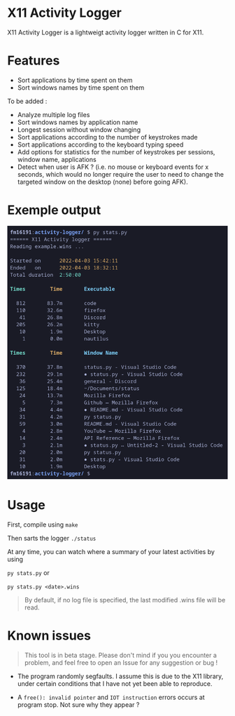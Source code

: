 # X11 Activity Logger

X11 Activity Logger is a lightweigt activity logger written in C for X11.

# Features

- Sort applications by time spent on them
- Sort windows names by time spent on them

To be added :
- Analyze multiple log files
- Sort windows names by application name
- Longest session without window changing
- Sort applications according to the number of keystrokes made
- Sort applications according to the keyboard typing speed
- Add options for statistics for the number of keystrokes per sessions, window name, applications
- Detect when user is AFK ? (i.e. no mouse or keyboard events for x seconds, which would no longer require the user to need to change the targeted window on the desktop (none) before going AFK).

# Exemple output

![example.png](example.png)

# Usage

First, compile using
`make`

Then sarts the logger
`./status`

At any time, you can watch where a summary of your latest activities by using

`py stats.py` or

`py stats.py <date>.wins`

> By default, if no log file is specified, the last modified .wins file will be read.


# Known issues

> This tool is in beta stage. Please don't mind if you you encounter a problem, and feel free to open an Issue for any suggestion or bug !

- The program randomly segfaults. I assume this is due to the X11 library, under certain conditions that I have not yet been able to reproduce.

- A `free(): invalid pointer` and `IOT instruction` errors occurs at program stop. Not sure why they appear ?
